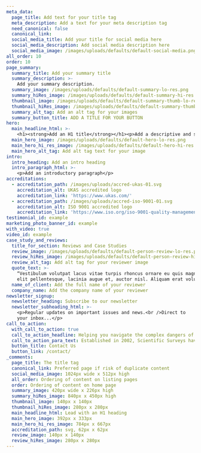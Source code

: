 ```yaml
---
meta_data:
  page_title: Add text for your title tag
  meta_description: Add a text for your meta description tag
  need_canonical: false
  canonical_link:
  social_media_title: Add your title for social media here
  social_media_description: Add social media description here
  social_media_image: /images/uploads/defaults/default-social-media.png
all_order: 10
order: 10
page_summary:
  summary_title: Add your summary title
  summary_description: >-
    Add your summary description.
  summary_image: /images/uploads/defaults/default-summary-lo-res.png
  summary_hiRes_image: /images/uploads/defaults/default-summary-hi-res.png
  thumbnail_image: /images/uploads/defaults/default-summary-thumb-lo-res.png
  thumbnail_hiRes_image: /images/uploads/defaults/default-summary-thumb-hi-res.png
  summary_alt_tag: Add an alt tag for your images
  summary_button_title: ADD A TITLE FOR YOUR BUTTON
hero:
  main_headline_html: >-
    <h1><strong>Add an H1 title</strong></h1><p>Add a descriptive and short paragraph, with some bullet points</p><ul><li>bullet point 1</li><li>bullet point 2</li><li>bullet point 3</li></ul>
  main_hero_image: /images/uploads/defaults/default-hero-lo-res.png
  main_hero_hi_res_image: /images/uploads/defaults/default-hero-hi-res.png
  main_hero_alt_tag: Add alt tag text for your image
intro:
  intro_heading: Add an intro heading
  intro_paragraph_html: >-
    <p>Add an introductory paragraph</p>
accreditations:
  - accreditation_path: /images/uploads/accred-ukas-01.svg
    accreditation_alt: UKAS accredited logo
    accreditation_link: 'https://www.ukas.com/'
  - accreditation_path: /images/uploads/accred-iso-9001-01.svg
    accreditation_alt: ISO 9001 accredited logo
    accreditation_link: 'https://www.iso.org/iso-9001-quality-management.html'
testimonial_id: example
marketing_photo_banner_id: example
with_video: true
video_id: example
case_study_and_reviews:
  title_for_section: Reviews and Case Studies
  review_image: /images/uploads/defaults/default-person-review-lo-res.png
  review_hiRes_image: /images/uploads/defaults/default-person-review-hi-res.png
  review_alt_tag: Add alt tag for your reviewer image
  quote_text: >-
    “Vestibulum volutpat lacus vitae turpis rhoncus ornare eu quis magna. In at
    elit pellentesque, lacinia augue et, auctor nisl. Aliquam erat volutpat. ”
  name_of_client: Add the full name of your reviewer
  company_name: Add the company name of your reviewer
newsletter_signup:
  newsletter_heading: Subscribe to our newsletter
  newsletter_subheading_html: >-
    <p>Regular updates on important issues and news.<br />Direct to
    your inbox...</p>
call_to_action:
  with_call_to_action: true
  call_to_action_headline: Helping you navigate the complex dangers of...
  call_to_action_para_text: Established in 2002, Scientific Surveys have completed more than 2,500 surveys across the South West
  button_title: Contact Us
  button_link: /contact/
_comments:
  page_title: The title tag
  canonical_link: Preferred page if risk of duplicate content
  social_media_image: 1024px wide x 512px high
  all_order: Ordering of content on listing pages
  order: Ordering of content on home page
  summary_image: 420px wide x 226px high
  summary_hiRes_image: 840px x 450px high
  thumbnail_image: 140px x 140px
  thumbnail_hiRes_image: 280px x 280px
  main_headline_html: Lead with an H1 heading
  main_hero_image: 392px x 333px
  main_hero_hi_res_image: 784px x 667px
  accreditation_path: svg, 62px x 62px
  review_image: 140px x 140px
  review_hiRes_image: 280px x 280px
---
```

